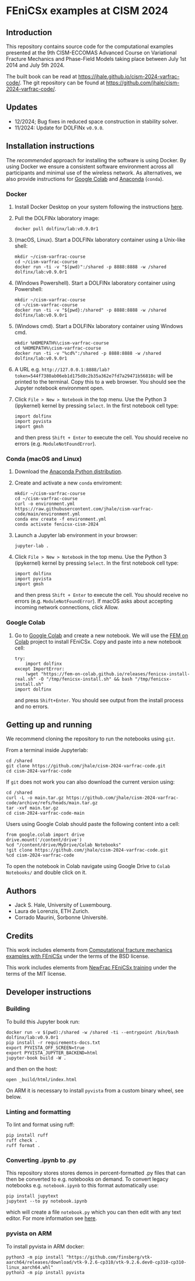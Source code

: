 # FEniCSx examples at CISM 2024

## Introduction

This repository contains source code for the computational examples presented
at the 9th CISM-ECCOMAS Advanced Course on Variational Fracture Mechanics and
Phase-Field Models taking place between July 1st 2014 and July 5th 2024.

The built book can be read at https://jhale.github.io/cism-2024-varfrac-code/.
The git repository can be found at https://github.com/jhale/cism-2024-varfrac-code/.

## Updates

- 12/2024; Bug fixes in reduced space construction in stability solver.
- 11/2024: Update for DOLFINx `v0.9.0`.

## Installation instructions

The *recommended* approach for installing the software is using Docker. By
using Docker we ensure a consistent software environment across all
participants and minimal use of the wireless network. As alternatives, we also
provide instructions for [Google Colab](https://colab.research.google.com) and
[Anaconda](https://www.anaconda.com/download) (`conda`).

### Docker

1. Install Docker Desktop on your system following the instructions
   [here](https://www.docker.com/products/docker-desktop/).

2. Pull the DOLFINx laboratory image:

       docker pull dolfinx/lab:v0.9.0r1

3. (macOS, Linux). Start a DOLFINx laboratory container using a Unix-like shell:

       mkdir ~/cism-varfrac-course
       cd ~/cism-varfrac-course
       docker run -ti -v "$(pwd)":/shared -p 8888:8888 -w /shared dolfinx/lab:v0.9.0r1 

4. (Windows Powershell). Start a DOLFINx laboratory container using
   Powershell: 
       
       mkdir ~/cism-varfrac-course
       cd ~/cism-varfrac-course
       docker run -ti -v "${pwd}:/shared" -p 8888:8888 -w /shared dolfinx/lab:v0.9.0r1

4. (Windows cmd). Start a DOLFINx laboratory container using Windows cmd.
       
       mkdir %HOMEPATH%\cism-varfrac-course
       cd %HOMEPATH%\cism-varfrac-course
       docker run -ti -v "%cd%":/shared -p 8888:8888 -w /shared dolfinx/lab:v0.9.0r1

5. A URL e.g.
   `http://127.0.0.1:8888/lab?token=544f7380ab06eb1d175d8c2b35a362e7fd7a29471b56818c`
   will be printed to the terminal. Copy this to a web browser. You should see
   the Jupyter notebook environment open.

7. Click `File > New > Notebook` in the top menu. Use the Python 3 (ipykernel)
   kernel by pressing `Select`. In the first notebook cell type:

       import dolfinx
       import pyvista
       import gmsh

   and then press `Shift + Enter` to execute the cell. You should receive no
   errors (e.g. `ModuleNotFoundError`).

### Conda (macOS and Linux)

1. Download the [Anaconda Python distribution](https://www.anaconda.com/download).

2. Create and activate a new `conda` enviroment:

       mkdir ~/cism-varfrac-course
       cd ~/cism-varfrac-course
       curl -o environment.yml https://raw.githubusercontent.com/jhale/cism-varfrac-code/main/environment.yml
       conda env create -f environment.yml
       conda activate fenicsx-cism-2024

3. Launch a Jupyter lab environment in your browser:

       jupyter-lab .

4. Click `File > New > Notebook` in the top menu. Use the Python 3 (ipykernel)
   kernel by pressing `Select`. In the first notebook cell type:

       import dolfinx
       import pyvista
       import gmsh
   
   and then press `Shift + Enter` to execute the cell. You should receive no
   errors (e.g. `ModuleNotFoundError`). If macOS asks about accepting incoming
   network connections, click Allow.

### Google Colab

1. Go to [Google Colab](https://colab.research.google.com) and create a new
   notebook. We will use the [FEM on Colab](https://fem-on-colab.github.io)
   project to install FEniCSx. Copy and paste into a new notebook cell:

       try:
           import dolfinx
       except ImportError:
           !wget "https://fem-on-colab.github.io/releases/fenicsx-install-real.sh" -O "/tmp/fenicsx-install.sh" && bash "/tmp/fenicsx-install.sh"
       import dolfinx

    and press `Shift+Enter`. You should see output from the install process and
    no errors.

## Getting up and running

We recommend cloning the repository to run the notebooks using `git`.

From a terminal inside Jupyterlab:

    cd /shared
    git clone https://github.com/jhale/cism-2024-varfrac-code.git
    cd cism-2024-varfrac-code

If `git` does not work you can also download the current version using:

    cd /shared
    curl -L -o main.tar.gz https://github.com/jhale/cism-2024-varfrac-code/archive/refs/heads/main.tar.gz
    tar -xvf main.tar.gz 
    cd cism-2024-varfrac-code-main

Users using Google Colab should paste the following content into a cell:

    from google.colab import drive
    drive.mount('/content/drive')
    %cd "/content/drive/MyDrive/Colab Notebooks" 
    !git clone https://github.com/jhale/cism-2024-varfrac-code.git
    %cd cism-2024-varfrac-code

To open the notebook in Colab navigate using Google Drive to `Colab Notebooks/`
and double click on it. 

## Authors

- Jack S. Hale, University of Luxembourg.
- Laura de Lorenzis, ETH Zurich.
- Corrado Maurini, Sorbonne Université.

## Credits

This work includes elements from [Computational fracture mechanics examples
with FEniCSx](https://github.com/newfrac/fenicsx-fracture) under the terms of
the BSD license.

This work includes elements from [NewFrac FEniCSx
training](https://newfrac.gitlab.io/newfrac-fenicsx-training/) under the terms
of the MIT license.

## Developer instructions

### Building

To build this Jupyter book run:

    docker run -v $(pwd):/shared -w /shared -ti --entrypoint /bin/bash dolfinx/lab:v0.9.0r1 
    pip install -r requirements-docs.txt
    export PYVISTA_OFF_SCREEN=true
    export PYVISTA_JUPYTER_BACKEND=html
    jupyter-book build -W .

and then on the host:

    open _build/html/index.html

On ARM it is necessary to install `pyvista` from a custom binary wheel, see
below.

### Linting and formatting

To lint and format using ruff:

    pip install ruff
    ruff check .
    ruff format .

### Converting .ipynb to .py

This repository stores stores demos in percent-formatted .py files that can
then be converted to e.g. notebooks on demand. To convert legacy notebooks e.g.
`notebook.ipynb` to this format automatically use:

    pip install jupytext
    jupytext --to py notebook.ipynb

which will create a file `notebook.py` which you can then edit with any text
editor. For more information see
[here](https://jupytext.readthedocs.io/en/latest/formats-scripts.html#).

### pyvista on ARM

To install pyvista in ARM docker:

    python3 -m pip install "https://github.com/finsberg/vtk-aarch64/releases/download/vtk-9.2.6-cp310/vtk-9.2.6.dev0-cp310-cp310-linux_aarch64.whl"
    python3 -m pip install pyvista
